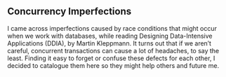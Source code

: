 ## Concurrency Imperfections

I came across imperfections caused by race conditions that might occur when we work with databases, while reading Designing Data-Intensive Applications (DDIA), by Martin Kleppmann. It turns out that if we aren’t careful, concurrent transactions can cause a lot of headaches, to say the least. Finding it easy to forget or confuse these defects for each other, I decided to catalogue them here so they might help others and future me.

